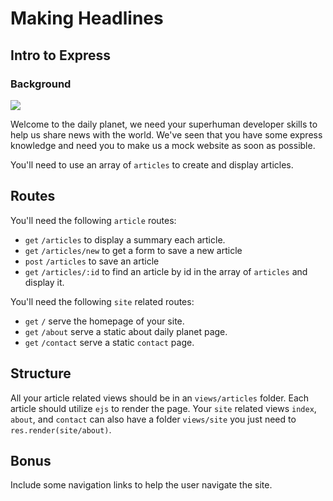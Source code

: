 # Making Headlines
## Intro to Express

### Background


<img src="http://blogs.smithsonianmag.com/design/files/2013/06/first-daily-planet1.jpg">

Welcome to the daily planet, we need your superhuman developer skills to help us share news with the world. We've seen that you have some express knowledge and need you to make us a mock website as soon as possible.

You'll need to use an array of `articles` to create and display articles.

## Routes

You'll need the following `article` routes:

* `get` `/articles` to display a summary  each article.
* `get` `/articles/new` to get a form to save a new article
* `post` `/articles` to save an article
* `get` `/articles/:id` to find an article by id in the array of `articles` and display it.

You'll need the following `site` related routes:

* `get` `/` serve the homepage of your site.
* `get` `/about` serve a static about daily planet page.
* `get` `/contact` serve a static `contact` page.

## Structure

All your article related views should be in an `views/articles` folder. Each article should utilize `ejs` to render the page. Your `site` related views `index`, `about`, and `contact` can also have a folder `views/site` you just need to `res.render(site/about)`. 


## Bonus

Include some navigation links to help the user navigate the site.
